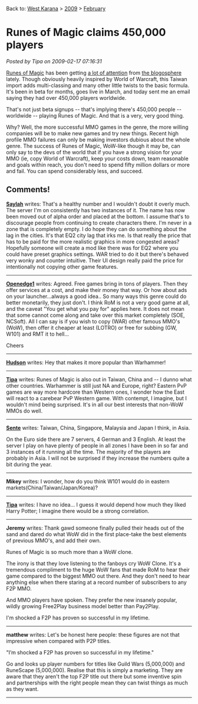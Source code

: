 Back to: [West Karana](/posts/westkarana.md) > [2009](/posts/2009/westkarana.md) > [February](./westkarana.md)
# Runes of Magic claims 450,000 players

*Posted by Tipa on 2009-02-17 07:16:31*

[Runes of Magic](http://www.runesofmagic.com/us/index.html) has been getting [a lot of attention](http://adingworld.wordpress.com/2009/02/15/aslan-valley-crafting-and-outfits/) from [the blogosphere](http://notadiary.typepad.com/mysticworlds/runes-of-magic/) lately. Though obviously heavily inspired by World of Warcraft, this Taiwan import adds multi-classing and many other little twists to the basic formula. It's been in beta for months, goes live in March, and today sent me an email saying they had over 450,000 players worldwide.

That's not just beta signups -- that's implying there's 450,000 people -- worldwide -- playing Runes of Magic. And that is a very, very good thing.

Why? Well, the more successful MMO games in the genre, the more willing companies will be to make new games and try new things. Recent high profile MMO failures can only be making investors dubious about the whole genre. The success of Runes of Magic, WoW-like though it may be, can only say to the devs of the world that if you have a strong vision for your MMO (ie, copy World of Warcraft), keep your costs down, team reasonable and goals within reach, you don't need to spend fifty million dollars or more and fail. You can spend considerably less, and succeed.

## Comments!

**[Saylah](http://notadiary.typepad.com/mysticworlds)** writes: That's a healthy number and I wouldn't doubt it overly much. The server I'm on consistently has two instances of it. The name has now been moved out of alpha order and placed at the bottom. I assume that's to discourage people from continuing to create characters there. I'm never in a zone that is completely empty. I do hope they can do something about the lag in the cities. It's that EQ2 city lag that irks me. Is that really the price that has to be paid for the more realistic graphics in more congested areas? Hopefully someone will create a mod like there was for EQ2 where you could have preset graphics settings. WAR tried to do it but there's behaved very wonky and counter intuitive. Their UI design really paid the price for intentionally not copying other game features.

---

**[Openedge1](http://simple-n-complex.blogspot.com)** writes: Agreed. Free games bring in tons of players. Then they offer services at a cost, and make their money that way. Or how about ads on your launcher...always a good idea..
So many ways this genre could do better monetarily, they just don't.
I think RoM is not a very good game at all, and the caveat "You get what you pay for" applies here. It does not mean that some cannot come along and take over this market completely (SOE, NCSoft).
All I can say is if you wish to copy (WAR) other famous MMO's (WoW), then offer it cheaper at least (LOTRO) or free for subbing (GW, W101) and RMT it to hell...

Cheers

---

**[Hudson](http://hudshideout.com/blog/?p=1784)** writes: Hey that makes it more popular than Warhammer!

---

**[Tipa](https://chasingdings.com)** writes: Runes of Magic is also out in Taiwan, China and -- I dunno what other countries. Warhammer is still just NA and Europe, right? Eastern PvP games are way more hardcore than Western ones, I wonder how the East will react to a carebear PvP Western game. With contempt, I imagine, but I wouldn't mind being surprised. It's in all our best interests that non-WoW MMOs do well.

---

**[Sente](http://adingworld.wordpress.com)** writes: Taiwan, China, Singapore, Malaysia and Japan I think, in Asia.

On the Euro side there are 7 servers, 4 German and 3 English. At least the server I play on have plenty of people in all zones I have been in so far and 3 instances of it running all the time. The majority of the players are probably in Asia. I will not be surprised if they increase the numbers quite a bit during the year.

---

**Mikey** writes: I wonder, how do you think W101 would do in eastern markets(China/Taiwan/Japan/Korea)?

---

**[Tipa](https://chasingdings.com)** writes: I have no idea... I guess it would depend how much they liked Harry Potter; I imagine there would be a strong correlation.

---

**Jeremy** writes: Thank gawd someone finally pulled their heads out of the sand and dared do what WoW did in the first place-take the best elements of previous MMO's, and add their own.

Runes of Magic is so much more than a WoW clone.

The irony is that they love listening to the fanboys cry WoW Clone. It's a tremendous compliment to the huge WoW fans that made RoM to hear their game compared to the biggest MMO out there. And they don't need to hear anything else when there staring at a record number of subscribers to any F2P MMO.

And MMO players have spoken. They prefer the new insanely popular, wildly growing Free2Play business model better than Pay2Play.

I'm shocked a F2P has proven so successful in my lifetime.

---

**matthew** writes: Let's be honest here people: these figures are not that impressive when compared with P2P titles.

"I’m shocked a F2P has proven so successful in my lifetime."

Go and looks up player numbers for titles like Guild Wars (5,000,000) and RuneScape (5,000,000). Realise that this is simply a marketing. They are aware that they aren't the top F2P title out there but some inventive spin and partnerships with the right people mean they can twist things as much as they want.

---


